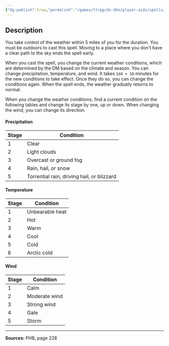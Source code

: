 ```yaml
---
{"dg-publish":true,"permalink":"/games/ttrpg/dn-d5e/player-aids/spells/level-8/control-weather/","tags":["TTRPG/DND/5e","verbal","somatic","material","concentration"]}
---
```



## Description
You take control of the weather within 5 miles of you for the duration.
You must be outdoors to cast this spell.
Moving to a place where you don't have a clear path to the sky ends the spell early.

When you cast the spell, you change the current weather conditions, which are determined by the DM based on the climate and season.
You can change precipitation, temperature, and wind.
It takes `1d4 × 10` minutes for the new conditions to take effect.
Once they do so, you can change the conditions again.
When the spell ends, the weather gradually returns to normal.

When you change the weather conditions, find a current condition on the following tables and change its stage by one, up or down.
When changing the wind, you can change its direction.

#### Precipitation
| Stage | Condition |
|-----|-----|
| 1 | Clear |
| 2 | Light clouds |
| 3 | Overcast or ground fog |
| 4 | Rain, hail, or snow |
| 5 | Torrential rain, driving hail, or blizzard |

#### Temperature
| Stage | Condition |
|-----|-----|
| 1 | Unbearable heat |
| 2 | Hot |
| 3 | Warm |
| 4 | Cool |
| 5 | Cold |
| 6 | Arctic cold |

#### Wind
| Stage | Condition |
|-----|-----|
| 1 | Calm |
| 2 | Moderate wind |
| 3 | Strong wind |
| 4 | Gale |
| 5 | Storm |

---

**Sources:** PHB, page 228
